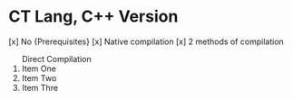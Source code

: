 # CT Lang, C++ Version
[x] No {Prerequisites}
[x] Native compilation
[x] 2 methods of compilation
<ol>
  <lh>Direct Compilation</lh>
  <li>Item One</li>
  <li>Item Two</li>
  <li>Item Thre</li>
</ol>
